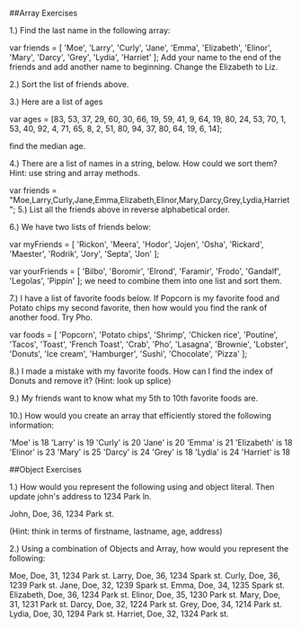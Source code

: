 ##Array Exercises

1.) Find the last name in the following array:

var friends = [
                'Moe', 
                'Larry', 
                'Curly',
                'Jane',
                'Emma',
                'Elizabeth',
                'Elinor',
                'Mary',
                'Darcy',
                'Grey',
                'Lydia',
                'Harriet'
              ];
Add your name to the end of the friends and add another name to beginning. Change the Elizabeth to Liz.

2.) Sort the list of friends above.

3.) Here are a list of ages

var ages = [83, 53, 37, 29, 60, 30, 66, 19, 59, 41, 9, 64, 19, 80, 24, 53, 70, 1, 53, 40, 92, 4, 71, 65, 8, 2, 51, 80, 94, 37, 80, 64, 19, 6, 14];

find the median age.

4.) There are a list of names in a string, below. How could we sort them? Hint: use string and array methods.

var friends = "Moe,Larry,Curly,Jane,Emma,Elizabeth,Elinor,Mary,Darcy,Grey,Lydia,Harriet";
5.) List all the friends above in reverse alphabetical order.

6.) We have two lists of friends below:

var myFriends = [
                  'Rickon',
                  'Meera',
                  'Hodor',
                  'Jojen',
                  'Osha',
                  'Rickard',
                  'Maester',
                  'Rodrik',
                  'Jory',
                  'Septa',
                  'Jon'
                ];

var yourFriends = [
                    'Bilbo',
                    'Boromir',
                    'Elrond',
                    'Faramir',
                    'Frodo',
                    'Gandalf',
                    'Legolas',
                    'Pippin'
                  ];
we need to combine them into one list and sort them.

7.) I have a list of favorite foods below. If Popcorn is my favorite food and Potato chips my second favorite, then how would you find the rank of another food. Try Pho.


var foods = [
              'Popcorn',
              'Potato chips',
              'Shrimp',
              'Chicken rice',
              'Poutine',
              'Tacos',
              'Toast',
              'French Toast',
              'Crab',
              'Pho',
              'Lasagna',
              'Brownie',
              'Lobster',
              'Donuts',
              'Ice cream',
              'Hamburger',
              'Sushi',
              'Chocolate',
              'Pizza'
            ];

8.) I made a mistake with my favorite foods. How can I find the index of Donuts and remove it? (Hint: look up splice)

9.) My friends want to know what my 5th to 10th favorite foods are.

10.) How would you create an array that efficiently stored the following information:

  'Moe' is 18
  'Larry' is 19
  'Curly' is 20
  'Jane' is 20
  'Emma' is 21
  'Elizabeth' is 18
  'Elinor' is 23
  'Mary' is 25
  'Darcy' is 24
  'Grey' is 18
  'Lydia' is 24
  'Harriet' is 18


##Object Exercises

1.) How would you represent the following using and object literal. Then update john's address to 1234 Park ln.


John, Doe, 36, 1234 Park st.

(Hint: think in terms of firstname, lastname, age, address)

2.) Using a combination of Objects and Array, how would you represent the following:

  Moe, Doe, 31, 1234 Park st.
  Larry, Doe, 36, 1234 Spark st.
  Curly, Doe, 36, 1239 Park st.
  Jane, Doe, 32, 1239 Spark st.
  Emma, Doe, 34, 1235 Spark st.
  Elizabeth, Doe, 36, 1234 Park st.
  Elinor, Doe, 35, 1230 Park st.
  Mary, Doe, 31, 1231 Park st.
  Darcy, Doe, 32, 1224 Park st.
  Grey, Doe, 34, 1214 Park st.
  Lydia, Doe, 30, 1294 Park st.
  Harriet, Doe, 32, 1324 Park st.

